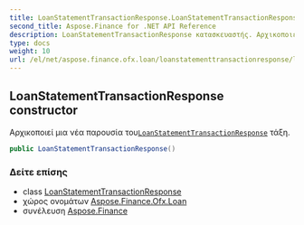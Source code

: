 ```yaml
---
title: LoanStatementTransactionResponse.LoanStatementTransactionResponse
second_title: Aspose.Finance for .NET API Reference
description: LoanStatementTransactionResponse κατασκευαστής. Αρχικοποιεί μια νέα παρουσία τουLoanStatementTransactionResponse τάξη.
type: docs
weight: 10
url: /el/net/aspose.finance.ofx.loan/loanstatementtransactionresponse/loanstatementtransactionresponse/
---
```

## LoanStatementTransactionResponse constructor

Αρχικοποιεί μια νέα παρουσία του[`LoanStatementTransactionResponse`](../) τάξη.

```csharp
public LoanStatementTransactionResponse()
```

### Δείτε επίσης

* class [LoanStatementTransactionResponse](../)
* χώρος ονομάτων [Aspose.Finance.Ofx.Loan](../../loanstatementtransactionresponse/)
* συνέλευση [Aspose.Finance](../../../)


